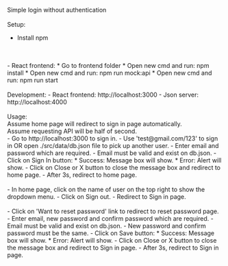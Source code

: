 Simple login without authentication
<br/>
<br/>
Setup:
- Install npm
<br/>
<br/>
- React frontend:
    * Go to frontend folder
    * Open new cmd and run: npm install
    * Open new cmd and run: npm run mock:api
    * Open new cmd and run: npm run start
<br/>
<br/>
Development:
- React frontend: http://localhost:3000
- Json server: http://localhost:4000
<br/>
<br/>  
Usage:
<br/>
Assume home page will redirect to sign in page automatically.
<br/>
Assume requesting API will be half of second.
<br/>
- Go to http://localhost:3000 to sign in.
- Use 'test@gmail.com/123' to sign in OR open ./src/data/db.json file to pick up another user.
- Enter email and password which are required.
- Email must be valid and exist on db.json.
- Click on Sign In button:
    * Success: Message box will show.
    * Error: Alert will show.
- Click on Close or X button to close the message box and redirect to home page.
- After 3s, redirect to home page.
<br/>
<br/>
- In home page, click on the name of user on the top right to show the dropdown menu.
- Click on Sign out.
- Redirect to Sign in page.
<br/>
<br/>
- Click on 'Want to reset password' link to redirect to reset password page.
- Enter email, new password and confirm password which are required.
- Email must be valid and exist on db.json.
- New password and confirm password must be the same.
- Click on Save button:
    * Success: Message box will show.
    * Error: Alert will show.
- Click on Close or X button to close the message box and redirect to Sign in page.
- After 3s, redirect to Sign in page.
